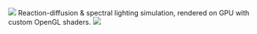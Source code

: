 ![](./kmaork.webp)
Reaction-diffusion & spectral lighting simulation, rendered on GPU with custom OpenGL shaders.
![](https://hit.yhype.me/github/profile?user_id=7690337)
